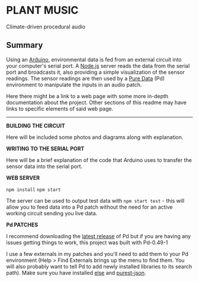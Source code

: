 # PLANT MUSIC

Climate-driven procedural audio

## Summary

Using an [Arduino](https://www.arduino.cc/), environmental data is fed from an external circuit into your computer's serial port.  A [Node.js](https://nodejs.org/en/about/) server reads the data from the serial port and broadcasts it, also providing a simple visualization of the sensor readings.  The sensor readings are then used by a [Pure Data](https://puredata.info/) (Pd) environment to manipulate the inputs in an audio patch.

Here there might be a link to a web page with some more in-depth documentation about the project.  Other sections of this readme may have links to specific elements of said web page.

---

**BUILDING THE CIRCUIT**

Here will be included some photos and diagrams along with explanation.

**WRITING TO THE SERIAL PORT**

Here will be a brief explanation of the code that Arduino uses to transfer the sensor data into the serial port.

**WEB SERVER**

`npm install`
`npm start`

The server can be used to output test data with `npm start test` - this will allow you to feed data into a Pd patch without the need for an active working circuit sending you live data.

**Pd PATCHES**

I recommend downloading the [latest release](https://puredata.info/downloads/pure-data/releases) of Pd but if you are having any issues getting things to work, this project was built with Pd-0.49-1

I use a few externals in my patches and you'll need to add them to your Pd environment (Help > Find Externals brings up the menu to find them.  You will also probably want to tell Pd to add newly installed libraries to its search path). Make sure you have installed [else](https://github.com/porres/pd-else) and [purest-json](https://github.com/residuum/PuRestJson).
